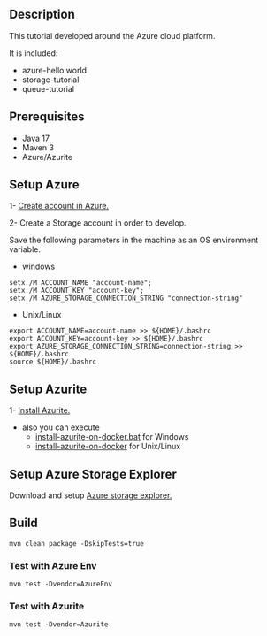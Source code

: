 ## Description

This tutorial developed around the Azure cloud platform.

It is included:

- azure-hello world
- storage-tutorial
- queue-tutorial

## Prerequisites

- Java 17
- Maven 3
- Azure/Azurite

## Setup Azure

1- [Create account in Azure.](https://portal.azure.com/)

2- Create a Storage account in order to develop.

Save the following parameters in the machine as an OS environment variable.

- windows

```shell
setx /M ACCOUNT_NAME "account-name";
setx /M ACCOUNT_KEY "account-key";
setx /M AZURE_STORAGE_CONNECTION_STRING "connection-string"
```

- Unix/Linux

```shell
export ACCOUNT_NAME=account-name >> ${HOME}/.bashrc
export ACCOUNT_KEY=account-key >> ${HOME}/.bashrc 
export AZURE_STORAGE_CONNECTION_STRING=connection-string >> ${HOME}/.bashrc 
source ${HOME}/.bashrc
```

## Setup Azurite

1- [Install Azurite.](https://github.com/azure/azurite)

- also you can execute
    - [install-azurite-on-docker.bat](https://github.com/samanalishiri/cloud-sdk-tutorial/tree/main/azure-tutorial/install-azurite-on-docker.bat)
      for Windows
    - [install-azurite-on-docker](https://github.com/samanalishiri/cloud-sdk-tutorial/tree/main/azure-tutorial/install-azurite-on-docker)
      for Unix/Linux


## Setup Azure Storage Explorer

Download and setup [Azure storage explorer.](https://azure.microsoft.com/en-us/products/storage/storage-explorer/#overview)

## Build

```shell
mvn clean package -DskipTests=true
```

### Test with Azure Env

```shell
mvn test -Dvendor=AzureEnv
```

### Test with Azurite

```shell
mvn test -Dvendor=Azurite
```
